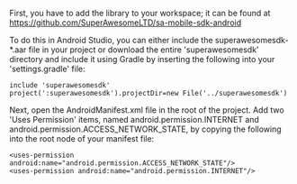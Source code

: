 First, you have to add the library to your workspace; it can be found at https://github.com/SuperAwesomeLTD/sa-mobile-sdk-android

To do this in Android Studio, you can either include the superawesomesdk-*.aar file in your project or download the entire 'superawesomesdk' directory and include it using Gradle by inserting the following into your 'settings.gradle' file:
```
include 'superawesomesdk'
project(':superawesomesdk').projectDir=new File('../superawesomesdk')
```

Next, open the AndroidManifest.xml file in the root of the project. Add two 'Uses Permission' items, named android.permission.INTERNET and android.permission.ACCESS_NETWORK_STATE, by copying the following into the root node of your manifest file:

```
<uses-permission android:name="android.permission.ACCESS_NETWORK_STATE"/>
<uses-permission android:name="android.permission.INTERNET"/>
```